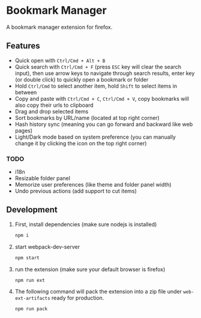 # Bookmark Manager

A bookmark manager extension for firefox.

## Features

- Quick open with `Ctrl/Cmd + Alt + B`
- Quick search with `Ctrl/Cmd + F` (press `ESC` key will clear the search input), then use arrow keys to navigate through search results, enter key (or double click) to quickly open a bookmark or folder
- Hold `Ctrl/Cmd` to select another item, hold `Shift` to select items in between
- Copy and paste with `Ctrl/Cmd + C`, `Ctrl/Cmd + V`, copy bookmarks will also copy their urls to clipboard
- Drag and drop selected items
- Sort bookmarks by URL/name (located at top right corner)
- Hash history sync (meaning you can go forward and backward like web pages)
- Light/Dark mode based on system preference (you can manually change it by clicking the icon on the top right corner)

### TODO

- i18n
- Resizable folder panel
- Memorize user preferences (like theme and folder panel width)
- Undo previous actions (add support to cut items)

## Development

1. First, install dependencies (make sure nodejs is installed)

   ```bash
   npm i
   ```

1. start webpack-dev-server

   ```bash
   npm start
   ```

1. run the extension (make sure your default browser is firefox)

   ```bash
   npm run ext
   ```

1. The following command will pack the extension into a zip file under `web-ext-artifacts` ready for production.

   ```bash
   npm run pack
   ```
